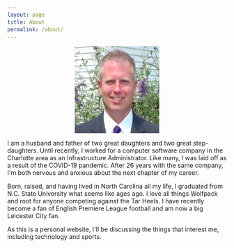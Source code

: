 ```yaml
---
layout: page
title: About
permalink: /about/
---
```


<p align="center"> 
  <img src="/images/Me_Twitter2.png" align="center" height="200" width="194">
</p>

I am a husband and father of two great daughters and two great step-daughters. Until recently, I worked for a computer software company in the Charlotte area as an Infrastructure Administrator. Like many, I was laid off as a result of the COVID-19 pandemic. After 26 years with the same company, I'm both nervous and anxious about the next chapter of my career.

Born, raised, and having lived in North Carolina all my life, I graduated from N.C. State University what seems like ages ago. I love all things Wolfpack and root for anyone competing against the Tar Heels. I have recently become a fan of English Premiere League football and am now a big Leicester City fan.

As this is a personal website, I'll be discussing the things that interest me, including technology and sports.
